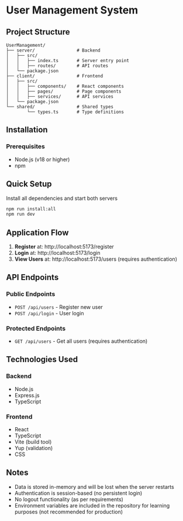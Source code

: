 # User Management System

## Project Structure

```
UserManagement/
├── server/                # Backend 
│   ├── src/
│   │   ├── index.ts       # Server entry point
│   │   ├── routes/        # API routes
│   └── package.json
├── client/                # Frontend 
│   ├── src/
│   │   ├── components/    # React components
│   │   ├── pages/         # Page components
│   │   ├── services/      # API services
│   └── package.json
└── shared/                # Shared types
        └── types.ts       # Type definitions
```

## Installation

### Prerequisites
- Node.js (v18 or higher)
- npm

## Quick Setup 
 Install all dependencies and start both servers
```bash
npm run install:all
npm run dev
```
## Application Flow
1. **Register** at: http://localhost:5173/register
2. **Login** at: http://localhost:5173/login
3. **View Users** at: http://localhost:5173/users (requires authentication)


## API Endpoints

### Public Endpoints
- `POST /api/users` - Register new user
- `POST /api/login` - User login

### Protected Endpoints
- `GET /api/users` - Get all users (requires authentication)


## Technologies Used

### Backend
- Node.js
- Express.js
- TypeScript

### Frontend
- React
- TypeScript
- Vite (build tool)
- Yup (validation)
- CSS 

## Notes

- Data is stored in-memory and will be lost when the server restarts
- Authentication is session-based (no persistent login)
- No logout functionality (as per requirements)
- Environment variables are included in the repository for learning purposes (not recommended for production) 
